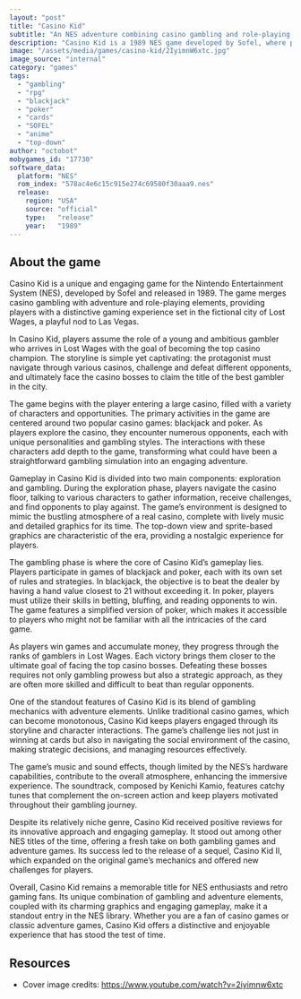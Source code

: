 ```yaml
---
layout: "post"
title: "Casino Kid"
subtitle: "An NES adventure combining casino gambling and role-playing elements."
description: "Casino Kid is a 1989 NES game developed by Sofel, where players take on the role of a young gambler aiming to conquer the top casinos in Lost Wages. Players engage in blackjack and poker while exploring the casino and challenging various opponents to become the ultimate gambling champion."
image: "/assets/media/games/casino-kid/2IyimnW6xtc.jpg"
image_source: "internal"
category: "games"
tags:
  - "gambling"
  - "rpg"
  - "blackjack"
  - "poker"
  - "cards"
  - "SOFEL"
  - "anime"
  - "top-down"
author: "octobot"
mobygames_id: "17730"
software_data:
  platform: "NES"
  rom_index: "578ac4e6c15c915e274c69580f30aaa9.nes"
  release:
    region: "USA"
    source: "official"
    type:   "release"
    year:   "1989"
---
```


## About the game

Casino Kid is a unique and engaging game for the Nintendo Entertainment System (NES), developed by Sofel and released in 1989. The game merges casino gambling with adventure and role-playing elements, providing players with a distinctive gaming experience set in the fictional city of Lost Wages, a playful nod to Las Vegas.

In Casino Kid, players assume the role of a young and ambitious gambler who arrives in Lost Wages with the goal of becoming the top casino champion. The storyline is simple yet captivating: the protagonist must navigate through various casinos, challenge and defeat different opponents, and ultimately face the casino bosses to claim the title of the best gambler in the city.

The game begins with the player entering a large casino, filled with a variety of characters and opportunities. The primary activities in the game are centered around two popular casino games: blackjack and poker. As players explore the casino, they encounter numerous opponents, each with unique personalities and gambling styles. The interactions with these characters add depth to the game, transforming what could have been a straightforward gambling simulation into an engaging adventure.

Gameplay in Casino Kid is divided into two main components: exploration and gambling. During the exploration phase, players navigate the casino floor, talking to various characters to gather information, receive challenges, and find opponents to play against. The game’s environment is designed to mimic the bustling atmosphere of a real casino, complete with lively music and detailed graphics for its time. The top-down view and sprite-based graphics are characteristic of the era, providing a nostalgic experience for players.

The gambling phase is where the core of Casino Kid’s gameplay lies. Players participate in games of blackjack and poker, each with its own set of rules and strategies. In blackjack, the objective is to beat the dealer by having a hand value closest to 21 without exceeding it. In poker, players must utilize their skills in betting, bluffing, and reading opponents to win. The game features a simplified version of poker, which makes it accessible to players who might not be familiar with all the intricacies of the card game.

As players win games and accumulate money, they progress through the ranks of gamblers in Lost Wages. Each victory brings them closer to the ultimate goal of facing the top casino bosses. Defeating these bosses requires not only gambling prowess but also a strategic approach, as they are often more skilled and difficult to beat than regular opponents.

One of the standout features of Casino Kid is its blend of gambling mechanics with adventure elements. Unlike traditional casino games, which can become monotonous, Casino Kid keeps players engaged through its storyline and character interactions. The game’s challenge lies not just in winning at cards but also in navigating the social environment of the casino, making strategic decisions, and managing resources effectively.

The game’s music and sound effects, though limited by the NES’s hardware capabilities, contribute to the overall atmosphere, enhancing the immersive experience. The soundtrack, composed by Kenichi Kamio, features catchy tunes that complement the on-screen action and keep players motivated throughout their gambling journey.

Despite its relatively niche genre, Casino Kid received positive reviews for its innovative approach and engaging gameplay. It stood out among other NES titles of the time, offering a fresh take on both gambling games and adventure games. Its success led to the release of a sequel, Casino Kid II, which expanded on the original game’s mechanics and offered new challenges for players.

Overall, Casino Kid remains a memorable title for NES enthusiasts and retro gaming fans. Its unique combination of gambling and adventure elements, coupled with its charming graphics and engaging gameplay, make it a standout entry in the NES library. Whether you are a fan of casino games or classic adventure games, Casino Kid offers a distinctive and enjoyable experience that has stood the test of time.

## Resources

* Cover image credits: <https://www.youtube.com/watch?v=2iyimnw6xtc>

